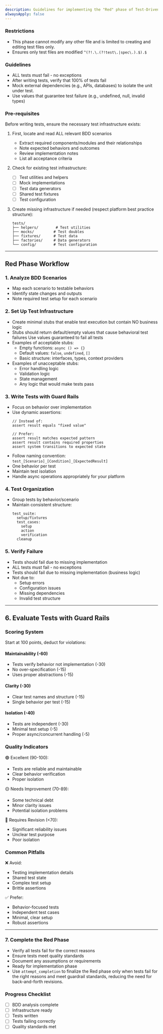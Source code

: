 ```yaml
---
description: Guidelines for implementing the "Red" phase of Test-Driven Development
alwaysApply: false
---
```


<tdd-red-phase>

### Restrictions
- This phase cannot modify any other file and is limited to creating and editing test files only.  
- Ensures only test files are modified `^(?!.\.(?!test\.|spec\.).$).$` 

### Guidelines
- ALL tests must fail - no exceptions
- After writing tests, verify that 100% of tests fail
- Mock external dependencies (e.g., APIs, databases) to isolate the unit under test.
- Use values that guarantee test failure (e.g., undefined, null, invalid types)

### Pre-requisites  
Before writing tests, ensure the necessary test infrastructure exists:  

1. First, locate and read ALL relevant BDD scenarios
   - Extract required components/modules and their relationships
   - Note expected behaviors and outcomes
   - Review implementation notes
   - List all acceptance criteria

2. Check for existing test infrastructure:  
   - [ ] Test utilities and helpers
   - [ ] Mock implementations
   - [ ] Test data generators
   - [ ] Shared test fixtures
   - [ ] Test configuration

3. Create missing infrastructure if needed (respect platform best practice structure):  
   ```
   tests/
   ├── helpers/        # Test utilities
   ├── mocks/         # Test doubles
   ├── fixtures/      # Test data
   ├── factories/     # Data generators
   └── config/        # Test configuration
   ```

---

## Red Phase Workflow  

### 1. Analyze BDD Scenarios  
- Map each scenario to testable behaviors
- Identify state changes and outputs
- Note required test setup for each scenario

### 2. Set Up Test Infrastructure  
- Create minimal stubs that enable test execution but contain NO business logic
- Stubs should return default/empty values that cause behavioral test failures
  Use values guaranteed to fail all tests
- Examples of acceptable stubs:
  - Empty functions: `async () => {}`
  - Default values: `false`, `undefined`, `[]`
  - Basic structure: interfaces, types, context providers
- Examples of unacceptable stubs:
  - Error handling logic
  - Validation logic  
  - State management
  - Any logic that would make tests pass

### 3. Write Tests with Guard Rails  
- Focus on behavior over implementation
- Use dynamic assertions:
  ```
  // Instead of:
  assert result equals "fixed value"
  
  // Prefer:
  assert result matches expected pattern
  assert result contains required properties
  assert system transitions to expected state
  ```
- Follow naming convention: `test_[Scenario]_[Condition]_[ExpectedResult]`
- One behavior per test
- Maintain test isolation
- Handle async operations appropriately for your platform

### 4. Test Organization
- Group tests by behavior/scenario
- Maintain consistent structure:
  ```
  test_suite:
    setup/fixtures
    test_cases:
      setup
      action
      verification
    cleanup
  ```

### 5. Verify Failure  
- Tests should fail due to missing implementation
- ALL tests must fail - no exceptions
- Tests should fail due to missing implementation (business logic)
- Not due to:
  - Setup errors
  - Configuration issues
  - Missing dependencies
  - Invalid test structure

---

## 6. Evaluate Tests with Guard Rails  

### Scoring System  
Start at 100 points, deduct for violations:  

#### Maintainability (-60)  
- Tests verify behavior not implementation (-30)
- No over-specification (-15)
- Uses proper abstractions (-15)

#### Clarity (-30)  
- Clear test names and structure (-15)
- Single behavior per test (-15)

#### Isolation (-40)  
- Tests are independent (-30)
- Minimal test setup (-5)
- Proper async/concurrent handling (-5)

### Quality Indicators  
🟢 Excellent (90-100):
- Tests are reliable and maintainable
- Clear behavior verification
- Proper isolation

🟡 Needs Improvement (70-89):
- Some technical debt
- Minor clarity issues
- Potential isolation problems

🔴 Requires Revision (<70):
- Significant reliability issues
- Unclear test purpose
- Poor isolation

### Common Pitfalls
❌ Avoid:
- Testing implementation details
- Shared test state
- Complex test setup
- Brittle assertions

✅ Prefer:
- Behavior-focused tests
- Independent test cases
- Minimal, clear setup
- Robust assertions

---

### 7. Complete the Red Phase  
- Verify all tests fail for the correct reasons
- Ensure tests meet quality standards
- Document any assumptions or requirements
- Ready for implementation phase
- Use `attempt_completion` to finalize the Red phase only when tests fail for the right reasons and meet guardrail standards, reducing the need for back-and-forth revisions.


### Progress Checklist
- [ ] BDD analysis complete
- [ ] Infrastructure ready
- [ ] Tests written
- [ ] Tests failing correctly
- [ ] Quality standards met

</tdd-red-phase>
